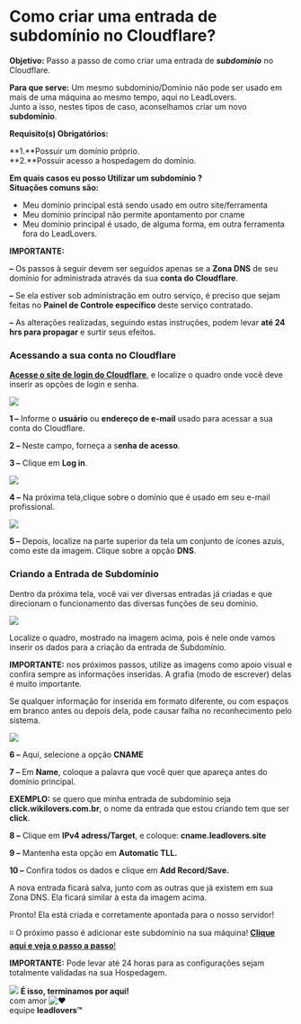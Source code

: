 # Como criar uma entrada de subdomínio no Cloudflare?

**Objetivo:** Passo a passo de como criar uma entrada de _**subdomínio**_ no Cloudflare.

**Para que serve:** Um mesmo subdomínio/Domínio não pode ser usado em mais de uma máquina ao mesmo tempo, aqui no LeadLovers.\
Junto a isso, nestes tipos de caso, aconselhamos criar um novo **subdomínio**.

**Requisito(s) Obrigatórios:**&#x20;

**1.**Possuir um domínio próprio.\
**2.**Possuir acesso a hospedagem do domínio.

**Em quais casos eu posso Utilizar um subdominio ?**\
**Situações comuns são:**

* Meu domínio principal está sendo usado em outro site/ferramenta
* Meu domínio principal não permite apontamento por cname
* Meu domínio principal é usado, de alguma forma, em outra ferramenta fora do LeadLovers.

**IMPORTANTE:**

**–** Os passos à seguir devem ser seguidos apenas se a **Zona DNS** de seu domínio for administrada através da sua **conta do Cloudflare**.

**–** Se ela estiver sob administração em outro serviço, é preciso que sejam feitas no **Painel de Controle específico** deste serviço contratado.

**–** As alterações realizadas, seguindo estas instruções, podem levar **até 24 hrs para propagar** e surtir seus efeitos.

### **Acessando a sua conta no Cloudflare**

[**Acesse o site de login do Cloudflare**](https://dash.cloudflare.com/login), e localize o quadro onde você deve inserir as opções de login e senha.

[![](https://legado.leadlovers.site/wp-content/uploads/2020/09/t1-23.png)](https://legado.leadlovers.site/wp-content/uploads/2020/09/t1-23.png)

**1 –** Informe o **usuário** ou **endereço de e-mail** usado para acessar a sua conta do Cloudflare.

**2 –** Neste campo, forneça a s**enha de acesso**.

**3 –** Clique em **Log in**.

![](https://legado.leadlovers.site/wp-content/uploads/2020/07/cloudflare.png)

**4 –** Na próxima tela,clique sobre o domínio que é usado em seu e-mail profissional.

[![](https://legado.leadlovers.site/wp-content/uploads/2020/09/t1-63.png)](https://legado.leadlovers.site/wp-content/uploads/2020/09/t1-63.png)

**5 –** Depois, localize na parte superior da tela um conjunto de ícones azuis, como este da imagem. Clique sobre a opção **DNS**.

### **Criando a Entrada de Subdomínio**

Dentro da próxima tela, você vai ver diversas entradas já criadas e que direcionam o funcionamento das diversas funções de seu domínio.

[![](https://legado.leadlovers.site/wp-content/uploads/2020/09/t1-64.png)](https://legado.leadlovers.site/wp-content/uploads/2020/09/t1-64.png)

Localize o quadro, mostrado na imagem acima, pois é nele onde vamos inserir os dados para a criação da entrada de Subdomínio.

**IMPORTANTE:** nos próximos passos, utilize as imagens como apoio visual e confira sempre as informações inseridas. A grafia (modo de escrever) delas é muito importante.

Se qualquer informação for inserida em formato diferente, ou com espaços em branco antes ou depois dela, pode causar falha no reconhecimento pelo sistema.

[![](https://legado.leadlovers.site/wp-content/uploads/2020/09/t1-65.png)](https://legado.leadlovers.site/wp-content/uploads/2020/09/t1-65.png)

**6 –** Aqui, selecione a opção **CNAME**

**7 –** Em **Name**, coloque a palavra que você quer que apareça antes do domínio principal.

**EXEMPLO:** se quero que minha entrada de subdomínio seja **click.wikilovers.com.br**, o nome da entrada que estou criando tem que ser **click**.

**8 –** Clique em **IPv4 adress/Target**, e coloque: **cname.leadlovers.site**

**9 –** Mantenha esta opção em **Automatic TLL.**

**10 –** Confira todos os dados e clique em **Add Record/Save.**

A nova entrada ficará salva, junto com as outras que já existem em sua Zona DNS. Ela ficará similar à esta da imagem acima.

Pronto! Ela está criada e corretamente apontada para o nosso servidor!

◽ O próximo passo é adicionar este subdomínio na sua máquina! [**Clique aqui e veja o passo a passo**!](https://suporte.love/como-cadastrar-dominio-maquina/)

**IMPORTANTE:** Pode levar até 24 horas para as configurações sejam totalmente validadas na sua Hospedagem.

![](https://legado.leadlovers.site/wp-content/uploads/2020/09/1f3c1.svg) **É isso, terminamos por aqui!**\
com amor ![❤](https://legado.leadlovers.site/wp-content/uploads/2020/09/2764.svg)\
equipe **leadlovers™**
